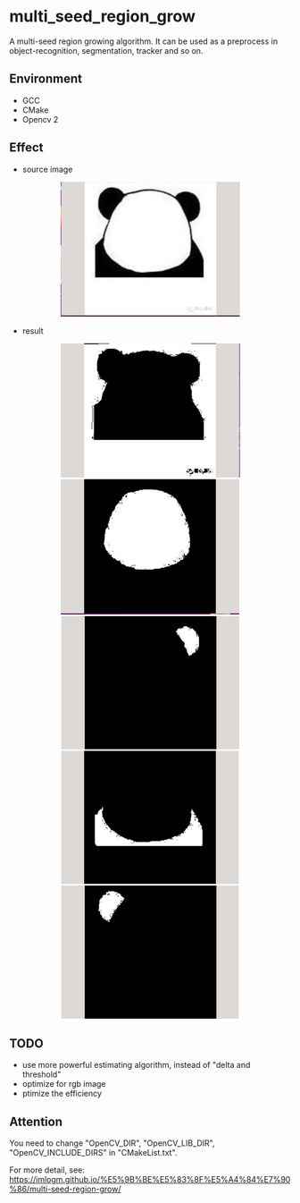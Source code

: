 # multi_seed_region_grow
A multi-seed region growing algorithm. It can be used as a preprocess in object-recognition, segmentation, tracker and so on.

## Environment
* GCC
* CMake
* Opencv 2

## Effect
* source image
<div align=center><img src="./img/effect/1.png"/></div>

* result
<div align=center><img src="./img/effect/2.png"/></div>

<div align=center><img src="./img/effect/3.png"/></div>

<div align=center><img src="./img/effect/4.png"/></div>

<div align=center><img src="./img/effect/5.png"/></div>

<div align=center><img src="./img/effect/6.png"/></div>

## TODO
 * use more powerful estimating algorithm, instead of "delta and threshold"
 * optimize for rgb image
 * ptimize the efficiency

 ## Attention
 You need to change "OpenCV_DIR", "OpenCV_LIB_DIR", "OpenCV_INCLUDE_DIRS" in "CMakeList.txt".

 For more detail, see: https://imlogm.github.io/%E5%9B%BE%E5%83%8F%E5%A4%84%E7%90%86/multi-seed-region-grow/
